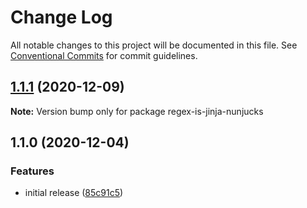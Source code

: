# Change Log

All notable changes to this project will be documented in this file.
See [Conventional Commits](https://conventionalcommits.org) for commit guidelines.

## [1.1.1](https://git.sr.ht/~royston/codsen/compare/regex-is-jinja-nunjucks@1.1.0...regex-is-jinja-nunjucks@1.1.1) (2020-12-09)

**Note:** Version bump only for package regex-is-jinja-nunjucks





## 1.1.0 (2020-12-04)

### Features

- initial release ([85c91c5](https://git.sr.ht/~royston/codsen/commit/85c91c5c4f9fec7aa53e9105f7f758a080a52445))
